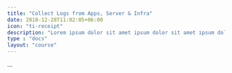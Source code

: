 ```yaml
---
title: "Collect Logs from Apps, Server & Infra"
date: 2018-12-28T11:02:05+06:00
icon: "ti-receipt"
description: "Lorem ipsum dolor sit amet ipsum dolor sit amet ipsum dolor sit amet"
type : "docs"
layout: "course"
---
```

...